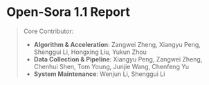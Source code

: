 # Open-Sora 1.1 Report

> Core Contributor:
>
> * **Algorithm & Acceleration**: Zangwei Zheng, Xiangyu Peng, Shenggui Li, Hongxing Liu, Yukun Zhou
> * **Data Collection & Pipeline**: Xiangyu Peng, Zangwei Zheng, Chenhui Shen, Tom Young, Junjie Wang, Chenfeng Yu
> * **System Maintenance**: Wenjun Li, Shenggui Li
